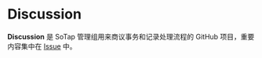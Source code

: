 # Discussion

**Discussion** 是 SoTap 管理组用来商议事务和记录处理流程的 GitHub 项目，重要内容集中在 [Issue](https://github.com/sotapmc/Discussion/issues) 中。

